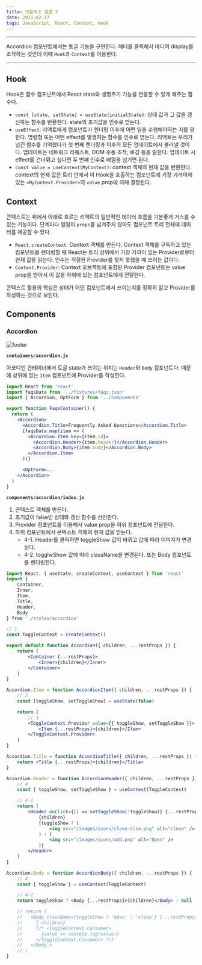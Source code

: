 ```yaml
---
title: 넷플릭스 클론 3
date: 2021-02-17
tags: JavaScript, React, Context, Hook
---
```


---

Accordion 컴포넌트에서는 토글 기능을 구현한다. 헤더를 클릭해서 바디의 display를 조작하는 것인데 이때 `Hook`과 `Context`를 이용한다.

---

## Hook

Hook은 함수 컴포넌트에서 React state와 생명주기 기능을 연동할 수 있게 해주는 함수다.

- `const [state, setState] = useState(initialState)`: 상태 값과 그 값을 갱신하는 함수를 반환한다. state의 초기값을 인수로 받는다.
- `useEffect`: 리액트에게 컴포넌트가 렌더링 이후에 어떤 일을 수행해야하는 지를 말한다. 명령형 또는 어떤 effect를 발생하는 함수를 인수로 받는다. 리액트는 우리가 넘긴 함수를 기억했다가 첫 번째 렌더링과 이후의 모든 업데이트에서 불러낼 것이다. 업데이트는 네트워크 리퀘스트, DOM 수동 조작, 로깅 등을 말한다. 업데이트 시 effect를 건너뛰고 싶다면 두 번째 인수로 배열을 넘기면 된다.
- `const value = useContext(MyContext)`: context 객체의 현재 값을 반환한다. context의 현재 값은 트리 안에서 이 Hook을 호출하는 컴포넌트에 가장 가까이에 있는 `<MyContext.Provider>`의 `value` prop에 의해 결정된다.

## Context

콘텍스트는 위에서 아래로 흐르는 리액트의 일반적인 데이터 흐름을 기분좋게 거스를 수 있는 기능이다. 단계마다 일일이 `props`를 넘겨주지 않아도 컴포넌트 트리 전체에 데이터를 제공할 수 있다.

- `React.createContext`: Context 객체를 만든다. Context 객체를 구독하고 있는 컴포넌트를 렌더링할 때 React는 트리 상위에서 가장 가까이 있는 Provider로부터 현재 값을 읽는다. 인수는 적절한 Provider를 찾지 못했을 때 쓰이는 값이다.
- `Context.Provider`: Context 오브젝트에 포함된 Provider 컴포넌트는 value prop을 받아서 이 값을 하위에 있는 컴포넌트에게 전달한다.

콘텍스트 활용의 핵심은 상태가 어떤 컴포넌트에서 쓰이는지를 정확히 알고 Provider를 작성하는 것으로 보인다.

## Components

### Accordion

![footer](static/accordion.png)

**`containers/accordion.js`**

아코디언 컨테이너에서 토글 state가 쓰이는 위치는 `Header`와 `Body` 컴포넌트다. 때문에 상위에 있는 `Item` 컴포넌트에 Provider를 작성한다.

```jsx
import React from 'react'
import faqsData from '../fixtures/faqs.json'
import { Accordion, OptForm } from '../components'

export function FaqsContainer() {
  return (
    <Accordion>
      <Accordion.Title>Frequently Asked Questions</Accordion.Title>
      {faqsData.map(item => (
        <Accordion.Item key={item.id}>
          <Accordion.Header>{item.header}</Accordion.Header>
          <Accordion.Body>{item.body}</Accordion.Body>
        </Accordion.Item>
      ))}

      <OptForm>...
    </Accordion>
  )
}
```

**`components/accordion/index.js`**

1. 콘텍스트 객체를 만든다.
2. 초기값이 false인 상태와 갱신 함수를 선언한다.
3. Provider 컴포넌트를 이용해서 value prop을 하위 컴포넌트에 전달한다.
4. 하위 컴포넌트에서 콘텍스트 객체의 현재 값을 받는다.
   - 4-1. Header를 클릭하면 toggleShow 값이 바뀌고 값에 따라 이미지가 변경된다.
   - 4-2. togglwShow 값에 따라 className을 변경된다. 또는 Body 컴포넌트를 렌더링한다.

```jsx
import React, { useState, createContext, useContext } from 'react'
import {
	Container,
	Inner,
	Item,
	Title,
	Header,
	Body
} from './styles/accordion'

// 1
const ToggleContext = createContext()

export default function Accordion({ children, ...restProps }) {
	return (
		<Container {...restProps}>
			<Inner>{children}</Inner>
		</Container>
	)
}

Accordion.Item = function AccordionItem({ children, ...restProps }) {
	// 2
	const [toggleShow, setToggleShow] = useState(false)

	return (
		// 3
		<ToggleContext.Provider value={{ toggleShow, setToggleShow }}>
			<Item {...restProps}>{children}</Item>
		</ToggleContext.Provider>
	)
}

Accordion.Title = function AccordionTitle({ children, ...restProps }) {
	return <Title {...restProps}>{children}</Title>
}

Accordion.Header = function AccordionHeader({ children, ...restProps }) {
	// 4
	const { toggleShow, setToggleShow } = useContext(ToggleContext)

	// 4-1
	return (
		<Header onClick={() => setToggleShow(!toggleShow)} {...restProps}>
			{children}
			{toggleShow ? (
				<img src="/images/icons/close-slim.png" alt="close" />
			) : (
				<img src="/images/icons/add.png" alt="Open" />
			)}
		</Header>
	)
}

Accordion.Body = function AccordionBody({ children, ...restProps }) {
	// 4
	const { toggleShow } = useContext(ToggleContext)

	// 4-2
	return toggleShow ? <Body {...restProps}>{children}</Body> : null

	// return (
	//   <Body className={toggleShow ? 'open' : 'close'} {...restProps}>
	//     { children}
	//     {/* <ToggleContext.Consumer>
	//       {value => console.log(value)}
	//     </ToggleContext.Consumer> */}
	//   </Body >
	// )
}
```
